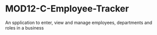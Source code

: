 # MOD12-C-Employee-Tracker
An spplication to enter, view and manage employees, departments and roles in a business
